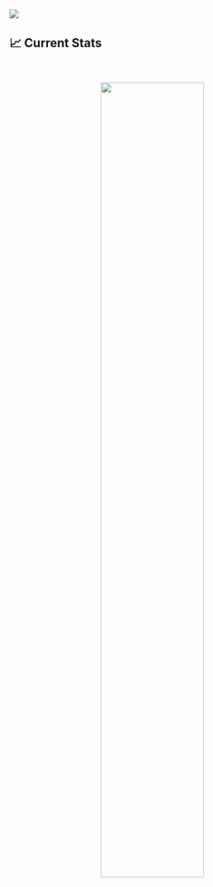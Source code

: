 <a href="https://www.linkedin.com/in/rahim-ashraf">
<img src="https://i.ibb.co/h7Mt1Pg/Rahim-Web-developer.gif" />
</a> 

## :chart_with_upwards_trend: Current Stats
<br />
<p align="center">
  <img width="60%" src="https://github-readme-streak-stats.herokuapp.com?user=Rahim-Ashraf&theme=react&hide_border=true&background=0D1117&stroke=0D1117&fire=FF1CF7&sideLabels=00F0FF&currStreakNum=00F0FF&ring=FF1CF7&currStreakLabel=00F0FF&sideNums=00F0FF" />
</p>
